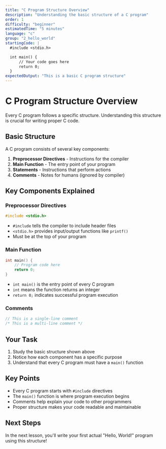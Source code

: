 ```yaml
---
title: "C Program Structure Overview"
description: "Understanding the basic structure of a C program"
order: 1
difficulty: "beginner"
estimatedTime: "5 minutes"
language: "c"
group: "2_hello_world"
startingCode: |
  #include <stdio.h>

  int main() {
      // Your code goes here
      return 0;
  }
expectedOutput: "This is a basic C program structure"
---
```


# C Program Structure Overview

Every C program follows a specific structure. Understanding this structure is crucial for writing proper C code.

## Basic Structure

A C program consists of several key components:

1. **Preprocessor Directives** - Instructions for the compiler
2. **Main Function** - The entry point of your program
3. **Statements** - Instructions that perform actions
4. **Comments** - Notes for humans (ignored by compiler)

## Key Components Explained

### Preprocessor Directives

```c
#include <stdio.h>
```

- `#include` tells the compiler to include header files
- `<stdio.h>` provides input/output functions like `printf()`
- Must be at the top of your program

### Main Function

```c
int main() {
    // Program code here
    return 0;
}
```

- `int main()` is the entry point of every C program
- `int` means the function returns an integer
- `return 0;` indicates successful program execution

### Comments

```c
// This is a single-line comment
/* This is a multi-line comment */
```

## Your Task

1. Study the basic structure shown above
2. Notice how each component has a specific purpose
3. Understand that every C program must have a `main()` function

## Key Points

- Every C program starts with `#include` directives
- The `main()` function is where program execution begins
- Comments help explain your code to other programmers
- Proper structure makes your code readable and maintainable

## Next Steps

In the next lesson, you'll write your first actual "Hello, World!" program using this structure!

